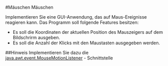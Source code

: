 #Mäuschen Mäuschen

Implementieren Sie eine GUI-Anwendung, das auf Maus-Ereignisse reagieren kann. Das Programm soll folgende Features besitzen:
+ Es soll die Koordinaten der aktuellen Position des Mauszeigers auf dem Bildschrirm ausgeben.
+ Es soll die Anzahl der Klicks mit den Maustasten ausgegeben werden.

##Hinweis
Implementieren Sie dazu die [java.awt.event.MouseMotionListener](https://docs.oracle.com/javase/8/docs/api/java/awt/event/MouseMotionListener.html) - Schnittstelle
